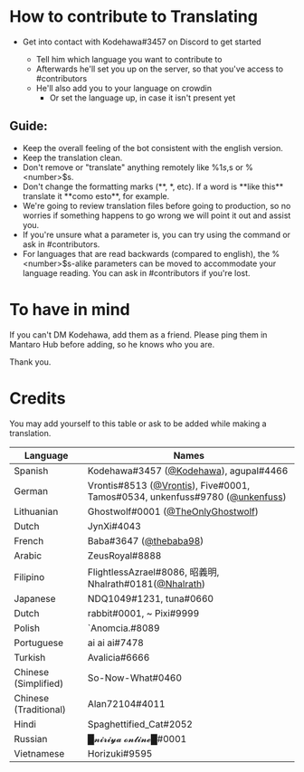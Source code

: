 # How to contribute to Translating

- Get into contact with Kodehawa#3457 on Discord to get started

  + Tell him which language you want to contribute to
  + Afterwards he'll set you up on the server, so that you've access to #contributors
  + He'll also add you to your language on crowdin
    + Or set the language up, in case it isn't present yet

## Guide:
   + Keep the overall feeling of the bot consistent with the english version.
   + Keep the translation clean.
   + Don't remove or "translate" anything remotely like %1$s, %2$s or %\<number\>$s.
   + Don't change the formatting marks (\*\*, \*, etc). If a word is \*\*like this\*\* translate it \*\*como esto\*\*, for example.
   + We're going to review translation files before going to production, so no worries if something happens to go wrong we will point it out and assist you.
   + If you're unsure what a parameter is, you can try using the command or ask in #contributors.
   + For languages that are read backwards (compared to english), the %\<number\>$s-alike parameters can be moved to accommodate your language reading. You can ask in #contributors if you're lost.


# To have in mind
If you can't DM Kodehawa, add them as a friend. Please ping them in Mantaro Hub before adding, so he knows who you are. 

Thank you.

# Credits
You may add yourself to this table or ask to be added while making a translation.

| Language              | Names                                                                                                                                     |
|-----------------------|-------------------------------------------------------------------------------------------------------------------------------------------|
| Spanish               | Kodehawa#3457 ([@Kodehawa](https://github.com/Kodehawa)), agupal#4466                                                                     |
| German                | Vrontis#8513 ([@Vrontis](https://github.com/Vrontis)), Five#0001, Tamos#0534, unkenfuss#9780 ([@unkenfuss](https://github.com/unkenfuss)) | 
| Lithuanian            | Ghostwolf#0001 ([@TheOnlyGhostwolf](https://github.com/TheOnlyGhostwolf))                                                                 |                                                         |
| Dutch                 | JynXi#4043                                                                                                                                |                                                         |
| French                | Baba#3647 ([@thebaba98](https://github.com/thebaba98))                                                                                    |                                                         |
| Arabic                | ZeusRoyal#8888                                                                                                                            |                                                         |
| Filipino              | FlightlessAzrael#8086, 昭義明, Nhalrath#0181([@Nhalrath](https://github.com/Nhalrath))                                                       |
| Japanese              | NDQ1049#1231, tuna#0660                                                                                                                   |                                                         |
| Dutch                 | rabbit#0001, ~ Pixi#9999                                                                                                                  |                                                         |
| Polish                | \`Anomcia.#8089                                                                                                                           |                                                         |
| Portuguese            | ai ai ai#7478                                                                                                                             |                                                         |
| Turkish               | Avalicia#6666                                                                                                                             |                                                         |
| Chinese (Simplified)  | So-Now-What#0460                                                                                                                          |                                                         |
| Chinese (Traditional) | Alan72104#4011                                                                                                                            |                                                         |
| Hindi                 | Spaghettified_Cat#2052                                                                                                                    |                                                         |
| Russian               | █𝓷𝓲𝓻𝓲𝔂𝓪 𝓸𝓷𝓵𝓲𝓷𝓮█#0001                                                                                                          |
| Vietnamese            | Horizuki#9595                                                                                                                             |
